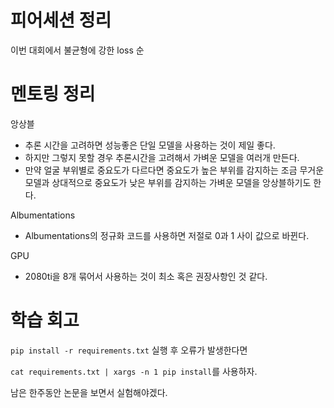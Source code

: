 # 피어세션 정리

이번 대회에서 불균형에 강한 loss 순



# 멘토링 정리

앙상블
- 추론 시간을 고려하면 성능좋은 단일 모델을 사용하는 것이 제일 좋다.
- 하지만 그렇지 못할 경우 추론시간을 고려해서 가벼운 모델을 여러개 만든다.
- 만약 얼굴 부위별로 중요도가 다르다면 중요도가 높은 부위를 감지하는 조금 무거운 모델과 상대적으로 중요도가 낮은 부위를 감지하는 가벼운 모델을 앙상블하기도 한다.


Albumentations
- Albumentations의 정규화 코드를 사용하면 저절로 0과 1 사이 값으로 바뀐다.

GPU
- 2080ti을 8개 묶어서 사용하는 것이 최소 혹은 권장사항인 것 같다.


# 학습 회고

```pip install -r requirements.txt``` 실행 후 오류가 발생한다면 

```cat requirements.txt | xargs -n 1 pip install```를 사용하자.

남은 한주동안 논문을 보면서 실험해야겠다.